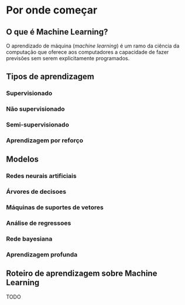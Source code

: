 # Por onde começar


## O que é Machine Learning?

O aprendizado de máquina (_machine learning_) é um ramo da ciência da computação que oferece aos computadores a capacidade de fazer previsões sem serem explicitamente programados.

## Tipos de aprendizagem

### Supervisionado

### Não supervisionado

### Semi-supervisionado

### Aprendizagem por reforço

## Modelos

### Redes neurais artificiais

### Árvores de decisoes

### Máquinas de suportes de vetores

### Análise de regressoes

### Rede bayesiana

### Aprendizagem profunda



## Roteiro de aprendizagem sobre Machine Learning

TODO
